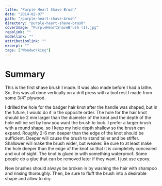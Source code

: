```yaml
---
title: "Purple Heart Shave Brush"
date: "2014-02-07"
path: "/purple-heart-shave-brush"
directory: "purple-heart-shave-brush"
coverImage: "PurpleHeartShaveBrush (1).jpg"
repolink: ""
modellink: ""
attributionlink: ""
excerpt: ""
tags: ["Woodworking"]
---
```


# Summary

This is the first shave brush I made. It was also made before I had a lathe. So, this was all done vertically on a drill press with a tool rest I made from some 3/4″ plywood.

I drilled the hole for the badger hair knot after the handle was shaped, but in the future, I would do it in the opposite order. The hole for the hair knot should be 2 mm larger than the diameter of the knot and the depth of the hole will be set by how you want the brush to look. I prefer a larger brush with a round shape, so I keep my hole depth shallow so the brush can expand. Roughly 2-6 mm deeper than the edge of the knot should be sufficient. Deeper will cause the brush to stand taller and be stiffer. Shallower will make the brush wider, but weaker. Be sure to at least make the hole deeper than the edge of the knot so that it is completely concealed and out of sight. The knot is glued in with something waterproof. Some people do a glue that can be removed later if they want. I just use epoxy.

New brushes should always be broken in by washing the hair with shampoo and rinsing thoroughly. Then, be sure to fluff the brush into a desirable shape and allow to dry.
